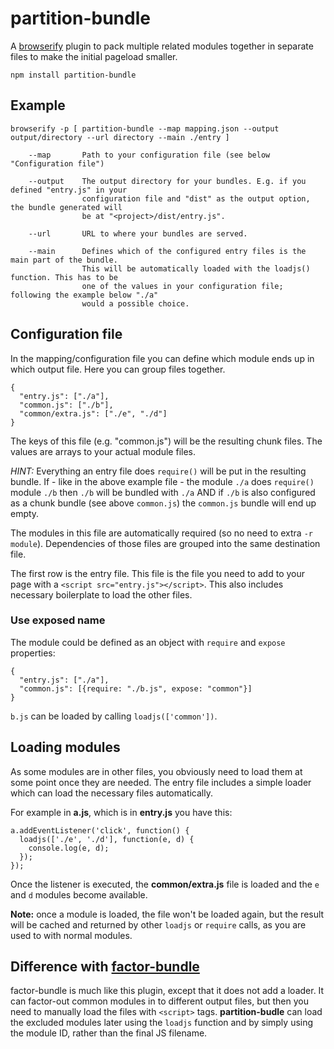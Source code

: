 partition-bundle
================

A [browserify](https://www.npmjs.org/package/browserify) plugin to pack
multiple related modules together in separate files to make the initial
pageload smaller.

```
npm install partition-bundle
```

Example
-------

```
browserify -p [ partition-bundle --map mapping.json --output output/directory --url directory --main ./entry ]

    --map       Path to your configuration file (see below "Configuration file")

    --output    The output directory for your bundles. E.g. if you defined "entry.js" in your
                configuration file and "dist" as the output option, the bundle generated will
                be at "<project>/dist/entry.js".

    --url       URL to where your bundles are served.

    --main      Defines which of the configured entry files is the main part of the bundle.
                This will be automatically loaded with the loadjs() function. This has to be
                one of the values in your configuration file; following the example below "./a"
                would a possible choice.
```

Configuration file
-------------------

In the mapping/configuration file you can define which module ends up in which
output file.  Here you can group files together.

```
{
  "entry.js": ["./a"],
  "common.js": ["./b"],
  "common/extra.js": ["./e", "./d"]
}
```
The keys of this file (e.g. "common.js") will be the resulting chunk files. The
values are arrays to your actual module files.

*HINT:* Everything an entry file does `require()` will be put in the resulting
bundle. If - like in the above example file - the module `./a` does `require()`
module `./b` then `./b` will be bundled with `./a` AND if `./b` is also
configured as a chunk bundle (see above `common.js`) the `common.js` bundle
will end up empty.

The modules in this file are automatically required (so no need to extra `-r
module`). Dependencies of those files are grouped into the same destination
file.

The first row is the entry file. This file is the file you need to add to your
page with a `<script src="entry.js"></script>`. This also includes necessary
boilerplate to load the other files.

### Use exposed name

The module could be defined as an object with `require` and `expose` properties:

```
{
  "entry.js": ["./a"],
  "common.js": [{require: "./b.js", expose: "common"}]
}
```

`b.js` can be loaded by calling `loadjs(['common'])`.

Loading modules
---------------

As some modules are in other files, you obviously need to load them at some
point once they are needed. The entry file includes a simple loader which
can load the necessary files automatically.

For example in **a.js**, which is in **entry.js** you have this:
```
a.addEventListener('click', function() {
  loadjs(['./e', './d'], function(e, d) {
    console.log(e, d);
  });
});
```

Once the listener is executed, the **common/extra.js** file is loaded and the
`e` and `d` modules become available.

**Note:** once a module is loaded, the file won't be loaded again, but the
result will be cached and returned by other `loadjs` or `require` calls, as
you are used to with normal modules.

Difference with [factor-bundle](https://www.npmjs.org/package/factor-bundle)
----------------------------------------------------------------------------

factor-bundle is much like this plugin, except that it does not add a loader.
It can factor-out common modules in to different output files, but then you
need to manually load the files with `<script>` tags. **partition-budle** can
load the excluded modules later using the `loadjs` function and by simply using
the module ID, rather than the final JS filename.
